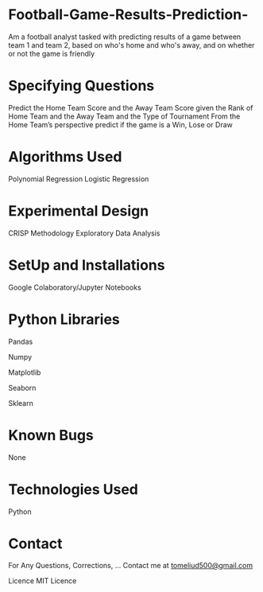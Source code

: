 # Football-Game-Results-Prediction-
Am a football analyst tasked with predicting results of a game between team 1 and team 2, based on who's home and who's away, and on whether or not the game is friendly
# Specifying Questions
Predict the Home Team Score and the Away Team Score given the Rank of Home Team and the Away Team and the Type of Tournament
From the Home Team’s perspective predict if the game is a Win, Lose or Draw

# Algorithms Used
Polynomial Regression
Logistic Regression

# Experimental Design
CRISP Methodology
Exploratory Data Analysis
# SetUp and Installations
Google Colaboratory/Jupyter Notebooks
# Python Libraries
Pandas

Numpy

Matplotlib

Seaborn

Sklearn

# Known Bugs
None

# Technologies Used
Python

# Contact
For Any Questions, Corrections, ...
Contact me at tomeliud500@gmail.com 

Licence
MIT Licence
